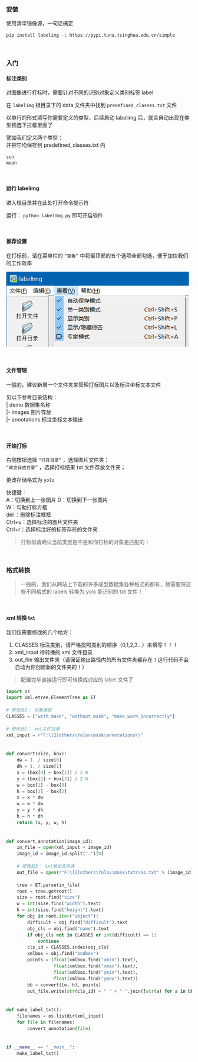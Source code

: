 ### 安装

使用清华镜像源，一句话搞定

```sh
pip install labelimg -i https://pypi.tuna.tsinghua.edu.cn/simple
```

<br>

### 入门

#### 标注类别

对图像进行打标时，需要针对不同的识别对象定义类别标签 label

在 `labelimg` 根目录下的 data 文件夹中找到 `predefined_classes.txt` 文件

以单行的形式填写你需要定义的类型，后续启动 labelimg 后，就会自动出现在类型预选下拉框里面了

譬如我们定义两个类型：  
并把它均保存到 predefined_classes.txt 内

```
sun
moon
```

<br>

#### 运行 labelimg

进入根目录并在此处打开命令提示符

运行： `python labelImg.py` 即可开启软件

<br>

#### 推荐设置

在打标前，请在菜单栏的 `“查看”` 中将最顶部的五个选项全部勾选，便于加快我们的工作效率

![](../img/yolo/labelimg/lb1.png)

<br>

#### 文件管理

一般的，建议新增一个文件夹来管理打标图片以及标注坐标文本文件

见以下参考目录结构：  
| demo 数据集名称  
|- images 图片存放  
|- annotations 标注坐标文本输出

<br>

#### 开始打标

右侧按钮选择 `“打开目录”` ，选择图片文件夹；  
`“改变存放目录”` ，选择打标结果 txt 文件存放文件夹；

更改存储格式为 `yolo`

快捷键：  
A：切换到上一张图片
D：切换到下一张图片  
W：勾勒打标方框  
del ：删除标注框框  
Ctrl+u：选择标注的图片文件夹  
Ctrl+r：选择标注好的标签存在的文件夹

> 打标前请确认当前类型是不是和你打标的对象是匹配的！

<br>

### 格式转换

> 一般的，我们从网站上下载的许多成型数据集各种格式的都有，故需要将这些不同格式的 labels 转换为 yolo 能识别的 txt 文件！

<br>

#### xml 转换 txt

我们仅需要修改的几个地方：

1. CLASSES 标注类别，请严格按照类别的顺序（0,1,2,3...）来填写！！！
2. xml_input 待转换的 xml 文件目录
3. out_file 输出文件夹（请保证输出路径内的所有文件夹都存在！这行代码不会自动为你创建新的文件夹的！）

> 配置完毕直接运行即可转换成对应的 label 文件了

```py
import os
import xml.etree.ElementTree as ET

# 修改处1： 对象类型
CLASSES = ["with_mask", "without_mask", "mask_worn_incorrectly"]

# 修改处2： xml文件目录
xml_input = r"F:\[2]others\Yolov\mask\annotations\\"


def convert(size, box):
    dw = 1. / size[0]
    dh = 1. / size[1]
    x = (box[0] + box[1]) / 2.0
    y = (box[2] + box[3]) / 2.0
    w = box[1] - box[0]
    h = box[3] - box[2]
    x = x * dw
    w = w * dw
    y = y * dh
    h = h * dh
    return (x, y, w, h)


def convert_annotation(image_id):
    in_file = open(xml_input + image_id)
    image_id = image_id.split(".")[0]

    # 修改处3： txt输出文件夹
    out_file = open(r"F:\[2]others\Yolov\mask\txts\%s.txt" % (image_id), "w")

    tree = ET.parse(in_file)
    root = tree.getroot()
    size = root.find("size")
    w = int(size.find("width").text)
    h = int(size.find("height").text)
    for obj in root.iter("object"):
        difficult = obj.find("difficult").text
        obj_cls = obj.find("name").text
        if obj_cls not in CLASSES or int(difficult) == 1:
            continue
        cls_id = CLASSES.index(obj_cls)
        xmlbox = obj.find("bndbox")
        points = (float(xmlbox.find("xmin").text),
                  float(xmlbox.find("xmax").text),
                  float(xmlbox.find("ymin").text),
                  float(xmlbox.find("ymax").text))
        bb = convert((w, h), points)
        out_file.write(str(cls_id) + " " + " ".join([str(a) for a in bb]) + "\n")


def make_label_txt():
    filenames = os.listdir(xml_input)
    for file in filenames:
        convert_annotation(file)


if __name__ == "__main__":
    make_label_txt()
```

<br>
